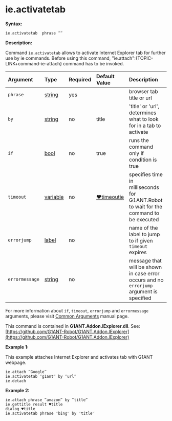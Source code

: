# ie.activatetab

**Syntax:**

```text
ie.activatetab  phrase ‴‴
```

**Description:**

Command `ie.activatetab` allows to activate Internet Explorer tab for further use by ie commands. Before using this command, "ie.attach":{TOPIC-LINK+command-ie-attach} command has to be invoked.

| Argument | Type | Required | Default Value | Description |
| :--- | :--- | :--- | :--- | :--- |
| `phrase` | [string](https://github.com/G1ANT-Robot/G1ANT.Manual/blob/master/G1ANT-Language/Structures/string.md) | yes |  | browser tab title or url |
| `by` | [string](https://github.com/G1ANT-Robot/G1ANT.Manual/blob/master/G1ANT-Language/Structures/string.md) | no | title | 'title' or 'url', determines what to look for in a tab to activate |
| `if` | [bool](https://github.com/G1ANT-Robot/G1ANT.Manual/blob/master/G1ANT-Language/Structures/bool.md) | no | true | runs the command only if condition is true |
| `timeout` | [variable](https://github.com/G1ANT-Robot/G1ANT.Manual/blob/master/G1ANT-Language/Special-Characters/variable.md) | no | [♥timeoutie](https://github.com/G1ANT-Robot/G1ANT.Manual/blob/master/G1ANT-Language/Variables/Special-Variables.md) | specifies time in milliseconds for G1ANT.Robot to wait for the command to be executed |
| `errorjump` | [label](https://github.com/G1ANT-Robot/G1ANT.Manual/blob/master/G1ANT-Language/Structures/label.md) | no |  | name of the label to jump to if given `timeout` expires |
| `errormessage` | [string](https://github.com/G1ANT-Robot/G1ANT.Manual/blob/master/G1ANT-Language/Structures/string.md) | no |  | message that will be shown in case error occurs and no `errorjump` argument is specified |

For more information about `if`, `timeout`, `errorjump` and `errormessage` arguments, please visit [Common Arguments](https://github.com/G1ANT-Robot/G1ANT.Manual/blob/master/G1ANT-Language/Common-Arguments.md) manual page.

This command is contained in **G1ANT.Addon.IExplorer.dll**. See: [https://github.com/G1ANT-Robot/G1ANT.Addon.IExplorer](https://github.com/G1ANT-Robot/G1ANT.Addon.IExplorer)

**Example 1:**

This example attaches Internet Explorer and activates tab with G1ANT webpage.

```text
ie.attach ‴Google‴
ie.activatetab ‴g1ant‴ by ‴url‴
ie.detach
```

**Example 2:**

```text
ie.attach phrase ‴amazon‴ by ‴title‴
ie.gettitle result ♥title
dialog ♥title
ie.activatetab phrase ‴bing‴ by ‴title‴
```

